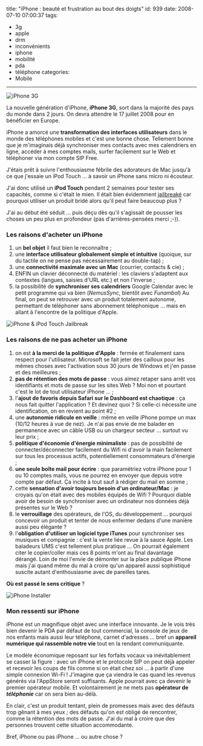 title: "iPhone : beauté et frustration au bout des doigts"
id: 939
date: 2008-07-10 07:00:37
tags: 
- 3g
- apple
- drm
- inconvénients
- iphone
- mobilité
- pda
- téléphone
categories: 
- Mobile
---

![iPhone 3G](https://oncletom.io/images/2008/07/iphone-3g.jpg "iPhone 3G")

La nouvelle génération d'iPhone, **iPhone 3G**, sort dans la majorité des pays du monde dans 2 jours. On devra attendre le 17 juillet 2008 pour en bénéficier en Europe.

iPhone a amorcé une **transformation des interfaces utilisateurs** dans le monde des téléphones mobiles et c'est une bonne chose. Tellement bonne que je m'imaginais déjà synchroniser mes contacts avec mes calendriers en ligne, accéder à mes comptes mails, surfer facilement sur le Web et téléphoner via mon compte SIP Free.

J'étais prêt à suivre l'enthousiasme fébrile des adorateurs de Mac jusqu'à ce que j'essaie un iPod Touch ... à savoir un iPhone sans micro ni écouteur.

<!--more-->

J'ai donc utilisé un **iPod Touch** pendant 2 semaines pour tester ses capacités, comme si c'était le mien. Il était bien évidemment [jailbreaké](http://www.google.fr/search?q=define%3Ajailbreak) car pourquoi utiliser un produit bridé alors qu'il peut faire beaucoup plus ?

J'ai au début été séduit ... puis déçu dès qu'il s'agissait de pousser les choses un peu plus en profondeur (pas d'arrières-pensées merci ;-)).

### Les raisons d'acheter un iPhone

1.  un **bel objet** il faut bien le reconnaître ;
2.  une **interface utilisateur globalement simple et intuitive** (quoique, sur du tactile on ne pense pas nécessairement au double-tap) ;
3.  une **connectivité maximale avec un Mac** (courrier, contacts &amp; cie) ;
4.  ENFIN un clavier déconnecté du matériel : les claviers s'adaptent aux contextes (langues, saisies d'URL etc.) et non l'inverse ;
5.  la possibilité de **synchroniser ses calendriers** Google Calendar avec le petit programme qui va bien (_NemusSync_, bientôt avec _Funambol_)
Au final, on peut se retrouver avec un produit totalement autonome, permettant de téléphoner sans abonnement téléphonique ... mais en allant à l'encontre de la politique d'Apple.

![iPhone &amp; iPod Touch Jailbreak](https://oncletom.io/images/2008/07/ipod-touch-iphone-jailbreak.jpg "iPhone &amp; iPod Touch Jailbreak")

### Les raisons de ne pas acheter un iPhone

1.  on est **à la merci de la politique d'Apple** : fermée et finalement sans respect pour l'utilisateur. Microsoft se fait jeter des cailloux pour les mêmes choses avec l'activation sous 30 jours de Windows et j'en passe et des meilleures ;
2.  **pas de rétention des mots de passe** : vous aimez retaper sans arrêt vos identifiants et mots de passe sur les sites Web ? Moi non et pourtant c'est le lot de tout utilisateur iPhone ... ;
3.  l'**ajout de favoris depuis Safari sur le Dashboard est chaotique** : ça nous fait quitter l'application ? Et devinez quoi ? Si celle-ci nécessite une identification, on en revient au point #2 ;
4.  une **autonomie ridicule en veille** : même en veille iPhone pompe un max (10/12 heures à vue de nez). Je n'ai pas envie de me balader en permanence avec un câble USB ou un chargeur secteur ... surtout vu leur prix ;
5.  **politique d'économie d'énergie minimaliste** : pas de possibilité de connecter/déconnecter facilement du Wifi ni d'avoir la main facilement sur tous les processus actifs, potentiellement consommateurs d'énergie ;
6.  **une seule boîte mail pour écrire** : que paramétriez votre iPhone pour 1 ou 10 comptes mails, vous ne pourrez en envoyer que depuis votre compte par défaut. Ça incite à tout sauf à rédiger du mail en somme ;
7.  cette **sensation d'avoir toujours besoin d'un ordinateur/Mac** : je croyais qu'on était avec des mobiles équipés de Wifi ? Pourquoi diable avoir de besoin de synchroniser avec un ordinateur nos données déjà présentes sur le Web ?
8.  le **verrouillage** des opérateurs, de l'OS, du développement ... pourquoi concevoir un produit et tenter de nous enfermer dedans d'une manière aussi peu élégante ?
9.  l'**obligation d'utiliser un logiciel type iTunes** pour synchroniser ses musiques et compagnie : c'est la vente liée revue à la sauce Apple. Les baladeurs UMS c'est tellement plus pratique ...
On pourrait également citer le copier/coller mais ces 8 points m'ont au final davantage dérangé. Loin de moi l'envie de démonter sur la place publique iPhone mais j'ai quand même du mal à croire qu'un appareil aussi sophistiqué suscite autant d'enthousiasme avec de pareilles tares.

**Où est passé le sens critique** ?

![iPhone Installer](https://oncletom.io/images/2008/07/iphone-installer.jpg "iPhone Installer")

### Mon ressenti sur iPhone

iPhone est un magnifique objet avec une interface innovante. Je le vois très bien devenir le PDA par défaut de tout commercial, la console de jeux de nos enfants mais aussi leur téléphone, carnet d'adresses ... bref un **appareil numérique qui rassemble notre vie** tout en la rendant communiquante.

Le modèle économique reposant sur les forfaits vocaux va inévitablement se casser la figure : avec un iPhone et le protocole SIP on peut déjà appeler et recevoir les coups de fils comme si on était chez soi ... à partir d'une simple connexion Wi-Fi !
J'imagine que ça viendra le cas quand les revenus générés via l'AppStore seront suffisants. Apple pourrait avec ça devenir le premier opérateur mobile. Et volontairement je ne mets pas **opérateur de _téléphonie_** car on sera bien au-délà.

En clair, c'est un produit tentant, plein de promesses mais avec des défauts trop gênant à mes yeux ; des défauts qu'on est obligé de rencontrer, comme la rétention des mots de passe. J'ai du mal à croire que des personnes trouvent cette situation accommodante.

Bref, iPhone ou pas iPhone ... ou autre chose ?
